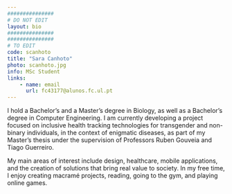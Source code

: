 ```yaml
---
###############
# DO NOT EDIT
layout: bio
###############
###############
# TO EDIT
code: scanhoto
title: "Sara Canhoto"
photo: scanhoto.jpg
info: MSc Student
links:
    - name: email
      url: fc43177@alunos.fc.ul.pt
---
```


I hold a Bachelor’s and a Master’s degree in Biology, as well as a Bachelor’s degree in Computer Engineering. I am currently developing a project focused on inclusive health tracking technologies for transgender and non-binary individuals, in the context of enigmatic diseases, as part of my Master’s thesis under the supervision of Professors Ruben Gouveia and Tiago Guerreiro.

My main areas of interest include design, healthcare, mobile applications, and the creation of solutions that bring real value to society. In my free time, I enjoy creating macramé projects, reading, going to the gym, and playing online games.
